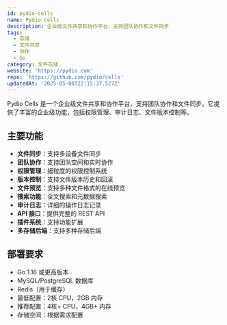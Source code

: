 ```yaml
---
id: pydio-cells
name: Pydio Cells
description: 企业级文件共享和协作平台，支持团队协作和文件同步
tags:
  - 存储
  - 文件共享
  - 协作
  - Go
category: 文件存储
website: 'https://pydio.com'
repo: 'https://github.com/pydio/cells'
updatedAt: '2025-05-08T22:15:37.527Z'
---
```


Pydio Cells 是一个企业级文件共享和协作平台，支持团队协作和文件同步。它提供了丰富的企业级功能，包括权限管理、审计日志、文件版本控制等。

## 主要功能

- **文件同步**：支持多设备文件同步
- **团队协作**：支持团队空间和实时协作
- **权限管理**：细粒度的权限控制系统
- **版本控制**：支持文件版本历史和回滚
- **文件预览**：支持多种文件格式的在线预览
- **搜索功能**：全文搜索和元数据搜索
- **审计日志**：详细的操作日志记录
- **API 接口**：提供完整的 REST API
- **插件系统**：支持功能扩展
- **多存储后端**：支持多种存储后端

## 部署要求

- Go 1.16 或更高版本
- MySQL/PostgreSQL 数据库
- Redis（用于缓存）
- 最低配置：2核 CPU，2GB 内存
- 推荐配置：4核+ CPU，4GB+ 内存
- 存储空间：根据需求配置 
